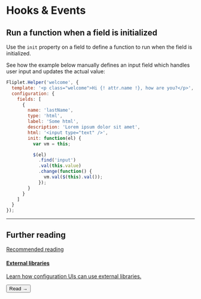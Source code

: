 # Hooks & Events

## Run a function when a field is initialized

Use the `init` property on a field to define a function to run when the field is initialized.

See how the example below manually defines an input field which handles user input and updates the actual value:

```js
Fliplet.Helper('welcome', {
  template: '<p class="welcome">Hi {! attr.name !}, how are you?</p>',
  configuration: {
    fields: [
      {
        name: 'lastName',
        type: 'html',
        label: 'Some html',
        description: 'Lorem ipsum dolor sit amet',
        html: '<input type="text" />',
        init: function(el) {
          var vm = this;

          $(el)
            .find('input')
            .val(this.value)
            .change(function() {
              vm.val($(this).val());
            });
        }
      }
    ]
  }
});
```

---

## Further reading

<section class="blocks alt">
  <a class="bl two" href="interface-libraries.html">
    <div>
      <span class="pin">Recommended reading</span>
      <h4>External libraries</h4>
      <p>Learn how configuration UIs can use external libraries.</p>
      <button>Read &rarr;</button>
    </div>
  </a>
</section>